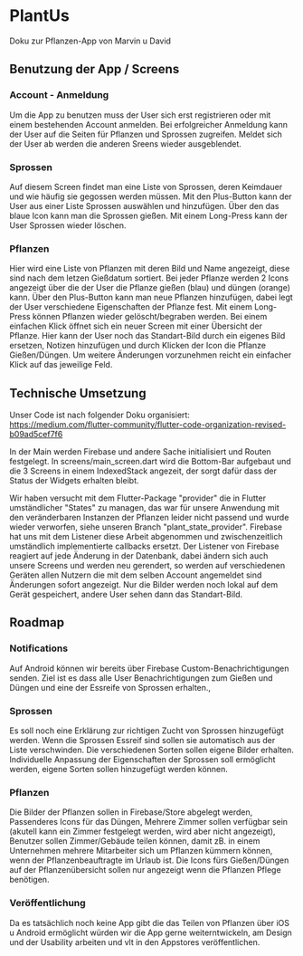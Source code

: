 # PlantUs
Doku zur Pflanzen-App von Marvin u David

## Benutzung der App / Screens

### Account - Anmeldung
Um die App zu benutzen muss der User sich erst registrieren oder mit einem bestehenden Account anmelden.
Bei erfolgreicher Anmeldung kann der User auf die Seiten für Pflanzen und Sprossen zugreifen.
Meldet sich der User ab werden die anderen Sreens wieder ausgeblendet.
### Sprossen
Auf diesem Screen findet man eine Liste von Sprossen, deren Keimdauer und wie häufig sie gegossen werden müssen.
Mit den Plus-Button kann der User aus einer Liste Sprossen auswählen und hinzufügen.
Über den das blaue Icon kann man die Sprossen gießen.
Mit einem Long-Press kann der User Sprossen wieder löschen.
### Pflanzen
Hier wird eine Liste von Pflanzen mit deren Bild und Name angezeigt, diese sind nach dem letzen Gießdatum sortiert.
Bei jeder Pflanze werden 2 Icons angezeigt über die der User die Pflanze gießen (blau) und düngen (orange) kann.
Über den Plus-Button kann man neue Pflanzen hinzufügen, dabei legt der User verschiedene Eigenschaften der Pflanze fest.
Mit einem Long-Press können Pflanzen wieder gelöscht/begraben werden.
Bei einem einfachen Klick öffnet sich ein neuer Screen mit einer Übersicht der Pflanze.
Hier kann der User noch das Standart-Bild durch ein eigenes Bild ersetzen, Notizen hinzufügen und durch Klicken der Icon die Pflanze Gießen/Düngen.
Um weitere Änderungen vorzunehmen reicht ein einfacher Klick auf das jeweilige Feld.

## Technische Umsetzung
Unser Code ist nach folgender Doku organisiert:
https://medium.com/flutter-community/flutter-code-organization-revised-b09ad5cef7f6

In der Main werden Firebase und andere Sache initialisiert und Routen festgelegt.
In screens/main_screen.dart wird die Bottom-Bar aufgebaut und die 3 Screens in einem IndexedStack angezeit, der sorgt dafür dass der Status der Widgets erhalten bleibt.

Wir haben versucht mit dem Flutter-Package "provider" die in Flutter umständlicher "States" zu managen, das war für unsere Anwendung mit den veränderbaren Instanzen der Pflanzen leider nicht passend und wurde wieder verworfen, siehe unseren Branch "plant_state_provider". Firebase hat uns mit dem Listener diese Arbeit abgenommen und zwischenzeitlich umständlich implementierte callbacks ersetzt. Der Listener von Firebase reagiert auf jede Änderung in der Datenbank, dabei ändern sich auch unsere Screens und werden neu gerendert, so werden auf verschiedenen Geräten allen Nutzern die mit dem selben Account angemeldet sind Änderungen sofort angezeigt.
Nur die Bilder werden noch lokal auf dem Gerät gespeichert, andere User sehen dann das Standart-Bild.

## Roadmap
### Notifications
Auf Android können wir bereits über Firebase Custom-Benachrichtigungen senden. Ziel ist es dass alle User Benachrichtigungen zum Gießen und Düngen und eine der Essreife von Sprossen erhalten.‚

### Sprossen
Es soll noch eine Erklärung zur richtigen Zucht von Sprossen hinzugefügt werden.
Wenn die Sprossen Essreif sind sollen sie automatisch aus der Liste verschwinden.
Die verschiedenen Sorten sollen eigene Bilder erhalten.
Individuelle Anpassung der Eigenschaften der Sprossen soll ermöglicht werden, eigene Sorten sollen hinzugefügt werden können.

### Pflanzen
Die Bilder der Pflanzen sollen in Firebase/Store abgelegt werden,
Passenderes Icons für das Düngen,
Mehrere Zimmer sollen verfügbar sein (akutell kann ein Zimmer festgelegt werden, wird aber nicht angezeigt),
Benutzer sollen Zimmer/Gebäude teilen können, damit zB. in einem Unternehmen mehrere Mitarbeiter sich um Pflanzen kümmern können, wenn der Pflanzenbeauftragte im Urlaub ist.
Die Icons fürs Gießen/Düngen auf der Pflanzenübersicht sollen nur angezeigt wenn die Pflanzen Pflege benötigen.

### Veröffentlichung
Da es tatsächlich noch keine App gibt die das Teilen von Pflanzen über iOS u Android ermöglicht würden wir die App gerne weiterntwickeln, am Design und der Usability arbeiten und vlt in den Appstores veröffentlichen.
